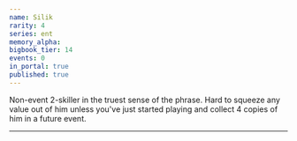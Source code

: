 ```yaml
---
name: Silik
rarity: 4
series: ent
memory_alpha:
bigbook_tier: 14
events: 0
in_portal: true
published: true
---
```


Non-event 2-skiller in the truest sense of the phrase. Hard to squeeze any value out of him unless you've just started playing and collect 4 copies of him in a future event.

________________
